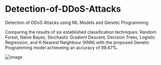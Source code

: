 # Detection-of-DDoS-Attacks
Detection of DDoS Attacks using ML Models and Genetic Programming


Comparing the results of six established classification techniques:
Random Forest, Naive Bayes, Stochastic Gradient Descent, Decision Trees, Logistic Regression, and K-Nearest Neighbour (KNN) with the proposed Genetic Programming model achieveing an accuracy of 98.67%.

![image](https://user-images.githubusercontent.com/44090788/118352814-17d25100-b581-11eb-94d9-85e5508c0542.png)
